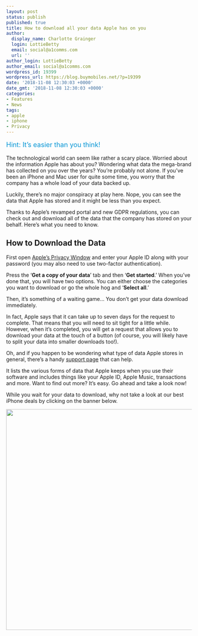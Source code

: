 ```yaml
---
layout: post
status: publish
published: true
title: How to download all your data Apple has on you
author:
  display_name: Charlotte Grainger
  login: LottieBetty
  email: social@a1comms.com
  url: ''
author_login: LottieBetty
author_email: social@a1comms.com
wordpress_id: 19399
wordpress_url: https://blog.buymobiles.net/?p=19399
date: '2018-11-08 12:30:03 +0000'
date_gmt: '2018-11-08 12:30:03 +0000'
categories:
- Features
- News
tags:
- apple
- iphone
- Privacy
---
```

<p><span class="postStandFirst" style="color: #0896d5; line-height: 26px; font-size: 18px;">Hint: It&rsquo;s easier than you think!</span></p>
<p>The technological world can seem like rather a scary place. Worried about the information Apple has about you? Wondering what data the mega-brand has collected on you over the years? You&rsquo;re probably not alone. If you&rsquo;ve been an iPhone and Mac user for quite some time, you worry that the company has a whole load of your data backed up.</p>
<p>Luckily, there&rsquo;s no major conspiracy at play here. Nope, you can see the data that Apple has stored and it might be less than you expect.</p>
<p>Thanks to Apple&rsquo;s revamped portal and new GDPR regulations, you can check out and download all of the data that the company has stored on your behalf. Here&rsquo;s what you need to know.</p>
<h2>How to Download the Data</h2>
<p>First open <a href="https://privacy.apple.com" target="_blank" rel="noopener">Apple&rsquo;s Privacy Window</a> and enter your Apple ID along with your password (you may also need to use two-factor authentication).</p>
<p>Press the &lsquo;<strong>Get a copy of your data</strong>&rsquo; tab and then &lsquo;<strong>Get started</strong>.&rsquo; When you&rsquo;ve done that, you will have two options. You can either choose the categories you want to download or go the whole hog and &lsquo;<strong>Select all</strong>.&rsquo;</p>
<p>Then, it&rsquo;s something of a waiting game&hellip; You don&rsquo;t get your data download immediately.</p>
<p>In fact, Apple says that it can take up to seven days for the request to complete. That means that you will need to sit tight for a little while. However, when it&rsquo;s completed, you will get a request that allows you to download your data at the touch of a button (of course, you will likely have to split your data into smaller downloads too!).</p>
<p>Oh, and if you happen to be wondering what type of data Apple stores in general, there&rsquo;s a handy <a href="https://support.apple.com/en-us/HT208502" target="_blank" rel="noopener">support page</a> that can help.</p>
<p>It lists the various forms of data that Apple keeps when you use their software and includes things like your Apple ID, Apple Music, transactions and more. Want to find out more? It&rsquo;s easy. Go ahead and take a look now!</p>
<p>While you wait for your data to download, why not take a look at our best iPhone deals by clicking on the banner below.</p>
<p><a href="https://www.buymobiles.net/apple/iphone-xs-64gb-space-grey" target="_blank" rel="noopener"><img class="aligncenter wp-image-18692 size-full" src="https://lh3.googleusercontent.com/c3OJ8soowo4Fsy9TV5UlbVZBGjSJHLh1U5eiKf4U0Eebrnv3D1hjQwf7vfILhSSwB0C3rGmQx6a8WjS9Ht7HWCRF=s0" alt="" width="600" height="600" /></a></p>
